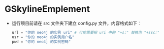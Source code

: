 # GSkylineEmplement
- 运行项目前请在 src 文件夹下建立 config.py 文件，内容格式如下：
  ```python
  url = "你的 neo4j 的实例 uri" # 可能需要把 uri 中的 "+s:" 替换为 "+ssc:"
  usr = "你的 neo4j 的实例用户名"
  pwd = "你的 neo4j 的实例密码"
  ```
